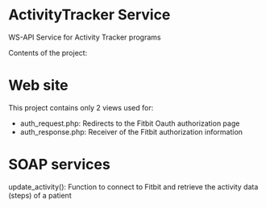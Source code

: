 # ActivityTracker Service
WS-API Service for Activity Tracker programs

Contents of the project:

Web site
========
This project contains only 2 views used for:
- auth_request.php: Redirects to the Fitbit Oauth authorization page
- auth_response.php: Receiver of the Fitbit authorization information

SOAP services
=============
update_activity(): Function to connect to Fitbit and retrieve the activity data (steps) of a patient